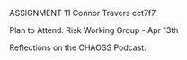 ASSIGNMENT 11
Connor Travers
cct7f7

Plan to Attend: Risk Working Group - Apr 13th


Reflections on the CHAOSS Podcast:
